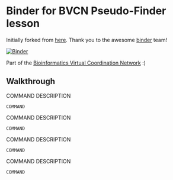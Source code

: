 # Binder for BVCN Pseudo-Finder lesson

Initially forked from [here](https://github.com/binder-examples/conda). Thank you to the awesome [binder](https://mybinder.org/) team!

[![Binder](https://mybinder.org/badge_logo.svg)](https://gesis.mybinder.org/binder/v2/gh/Arkadiy-Garber/bvcn-binder-pseudofinder/master?urlpath=lab)

Part of the [Bioinformatics Virtual Coordination Network](https://biovcnet.github.io/) :)


## Walkthrough

COMMAND DESCRIPTION

    COMMAND

COMMAND DESCRIPTION

    COMMAND

COMMAND DESCRIPTION

    COMMAND

COMMAND DESCRIPTION

    COMMAND







